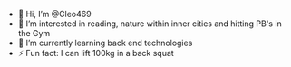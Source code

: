 - 👋 Hi, I’m @Cleo469
- 👀 I’m interested in reading, nature within inner cities and hitting PB's in the Gym
- 🌱 I’m currently learning back end technologies 
- ⚡ Fun fact: I can lift 100kg in a back squat

<!---
Cleo469/Cleo469 is a ✨ special ✨ repository because its `README.md` (this file) appears on your GitHub profile.
You can click the Preview link to take a look at your changes.
--->
